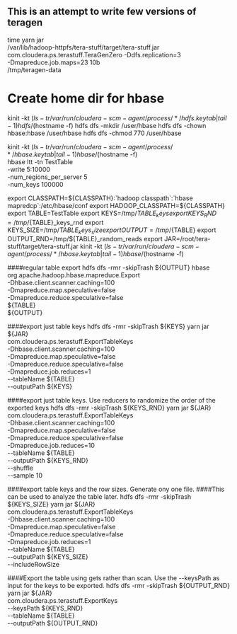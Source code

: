 ## This is an attempt to write few versions of teragen


time yarn jar \
/var/lib/hadoop-httpfs/tera-stuff/target/tera-stuff.jar \
com.cloudera.ps.terastuff.TeraGenZero -Ddfs.replication=3 \
-Dmapreduce.job.maps=23 10b \
/tmp/teragen-data


# Create home dir for hbase
kinit -kt $(ls -tr /var/run/cloudera-scm-agent/process/*/hdfs.keytab|tail -1) hdfs/$(hostname -f)
hdfs dfs -mkdir /user/hbase
hdfs dfs -chown hbase:hbase /user/hbase
hdfs dfs -chmod 770 /user/hbase

kinit -kt $(ls -tr /var/run/cloudera-scm-agent/process/*/hbase.keytab|tail -1) hbase/$(hostname -f)  
hbase ltt -tn TestTable \
          -write 5:10000 \
          -num_regions_per_server 5\
          -num_keys 100000


export CLASSPATH=${CLASSPATH}:`hadoop classpath`:`hbase mapredcp`:/etc/hbase/conf
export HADOOP_CLASSPATH=${CLASSPATH}
export TABLE=TestTable
export KEYS=/tmp/${TABLE}_keys
export KEYS_RND=/tmp/${TABLE}_keys_rnd
export KEYS_SIZE=/tmp/${TABLE}_keys_size
export OUTPUT=/tmp/${TABLE}
export OUTPUT_RND=/tmp/${TABLE}_random_reads
export JAR=/root/tera-stuff/target/tera-stuff.jar
kinit -kt $(ls -tr /var/run/cloudera-scm-agent/process/*/hbase.keytab|tail -1) hbase/$(hostname -f)          


####regular table export
hdfs dfs -rmr -skipTrash ${OUTPUT}
hbase org.apache.hadoop.hbase.mapreduce.Export \
   -Dhbase.client.scanner.caching=100 \
   -Dmapreduce.map.speculative=false \
   -Dmapreduce.reduce.speculative=false \
   ${TABLE} \
   ${OUTPUT}

####export just table keys
hdfs dfs -rmr -skipTrash ${KEYS}
yarn jar ${JAR} \
   com.cloudera.ps.terastuff.ExportTableKeys \
   -Dhbase.client.scanner.caching=100 \
   -Dmapreduce.map.speculative=false \
   -Dmapreduce.reduce.speculative=false \
   -Dmapreduce.job.reduces=1 \
    --tableName ${TABLE} \
    --outputPath ${KEYS}   

####export just table keys. Use reducers to randomize the order of the exported keys
hdfs dfs -rmr -skipTrash ${KEYS_RND}
yarn jar ${JAR} \
   com.cloudera.ps.terastuff.ExportTableKeys \
   -Dhbase.client.scanner.caching=100 \
   -Dmapreduce.map.speculative=false \
   -Dmapreduce.reduce.speculative=false \
   -Dmapreduce.job.reduces=10 \
    --tableName ${TABLE} \
    --outputPath ${KEYS_RND} \
    --shuffle \
    --sample 10

####export table keys and the row sizes. Generate ony one file. 
####This can be used to analyze the table later.
hdfs dfs -rmr -skipTrash ${KEYS_SIZE}
yarn jar ${JAR} \
   com.cloudera.ps.terastuff.ExportTableKeys \
   -Dhbase.client.scanner.caching=100 \
   -Dmapreduce.map.speculative=false \
   -Dmapreduce.reduce.speculative=false \
   -Dmapreduce.job.reduces=1 \
    --tableName ${TABLE} \
    --outputPath ${KEYS_SIZE} \
    --includeRowSize

####Export the table using gets rather than scan. Use the --keysPath as input for the keys to be exported.
hdfs dfs -rmr -skipTrash ${OUTPUT_RND}
yarn jar ${JAR} \
   com.cloudera.ps.terastuff.ExportKeys \
   --keysPath ${KEYS_RND} \
   --tableName ${TABLE} \
   --outputPath ${OUTPUT_RND} 

   